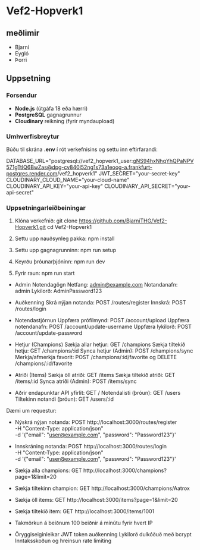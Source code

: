 # Vef2-Hopverk1

## meðlimir
- Bjarni
- Eygló
- Þorri

## Uppsetning

### Forsendur
- **Node.js** (útgáfa 18 eða hærri)
- **PostgreSQL** gagnagrunnur
- **Cloudinary** reikning (fyrir myndaupload)

### Umhverfisbreytur
Búðu til skrána **.env** í rót verkefnisins og settu inn eftirfarandi:

DATABASE_URL="postgresql://vef2_hopverk1_user:gNS94hxNhqYhQPaNPV571gTtIQ6BwZas@dpg-cv840l52ng1s73a1eoog-a.frankfurt-postgres.render.com/vef2_hopverk1" 
JWT_SECRET="your-secret-key" 
CLOUDINARY_CLOUD_NAME="your-cloud-name" 
CLOUDINARY_API_KEY="your-api-key" 
CLOUDINARY_API_SECRET="your-api-secret"

### Uppsetningarleiðbeiningar
1. Klóna verkefnið:
   git clone https://github.com/BjarniTHG/Vef2-Hopverk1.git
   cd Vef2-Hopverk1

2. Settu upp nauðsynleg pakka:
npm install

3. Settu upp gagnagrunninn:
npm run setup

4. Keyrðu þróunarþjóninn:
npm run dev

5. Fyrir raun:
npm run start

- Admin Notendagögn
Netfang: admin@example.com
Notandanafn: admin
Lykilorð: AdminPassword123

- Auðkenning
Skrá nýjan notanda: POST /routes/register
Innskrá: POST /routes/login

- Notendastjórnun
Uppfæra prófílmynd: POST /account/upload
Uppfæra notendanafn: POST /account/update-username
Uppfæra lykilorð: POST /account/update-password

- Hetjur (Champions)
Sækja allar hetjur: GET /champions
Sækja tiltekið hetju: GET /champions/:id
Synca hetjur (Admin): POST /champions/sync
Merkja/afmerkja favorit: POST /champions/:id/favorite og DELETE /champions/:id/favorite

- Atriði (Items)
Sækja öll atriði: GET /items
Sækja tiltekið atriði: GET /items/:id
Synca atriði (Admin): POST /items/sync

- Aðrir endapunktar
API yfirlit: GET /
Notendalisti (þróun): GET /users
Tiltekinn notandi (þróun): GET /users/:id

Dæmi um requestur:

- Nýskrá nýjan notanda:
POST http://localhost:3000/routes/register \
  -H "Content-Type: application/json" \
  -d '{"email": "user@example.com", "password": "Password123"}'

- Innskráning notanda:
POST http://localhost:3000/routes/login \
  -H "Content-Type: application/json" \
  -d '{"email": "user@example.com", "password": "Password123"}'

- Sækja alla champions:
GET http://localhost:3000/champions?page=1&limit=20

- Sækja tiltekinn champion:
GET http://localhost:3000/champions/Aatrox

- Sækja öll items:
GET http://localhost:3000/items?page=1&limit=20

- Sækja tiltekið item:
GET http://localhost:3000/items/1001

- Takmörkun á beiðnum
100 beiðnir á mínútu fyrir hvert IP

- Öryggiseiginleikar
JWT token auðkenning
Lykilorð dulkóðuð með bcrypt
Inntaksskoðun og hreinsun
rate limiting